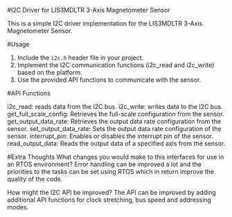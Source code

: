 #I2C Driver for LIS3MDLTR 3-Axis Magnetometer Sensor

This is a simple I2C driver implementation for the LIS3MDLTR 3-Axis Magnetometer Sensor.

#Usage

1. Include the `i2c.h` header file in your project.
2. Implement the I2C communication functions (i2c_read and i2c_write) based on the platform.
3. Use the provided API functions to communicate with the sensor.

#API Functions

i2c_read: reads data from the I2C bus.
i2c_write: writes data to the I2C bus.
get_full_scale_config: Retrieves the full-scale configuration from the sensor.
get_output_data_rate: Retrieves the output data rate configuration from the sensor.
set_output_data_rate: Sets the output data rate configuration of the sensor.
interrupt_pin: Enables or disables the interrupt pin of the sensor.
read_output_data: Reads the output data of a specified axis from the sensor.

#Extra Thoughts
What changes you would make to this interfaces for use in an RTOS
environment?
Error handling can be improved a lot and the priorities to the tasks can be set using RTOS which in return improve the quality of the code. 

How might the I2C API be improved?
The API can be improved by adding additional API functions for clock stretching, bus speed and addressing modes. 